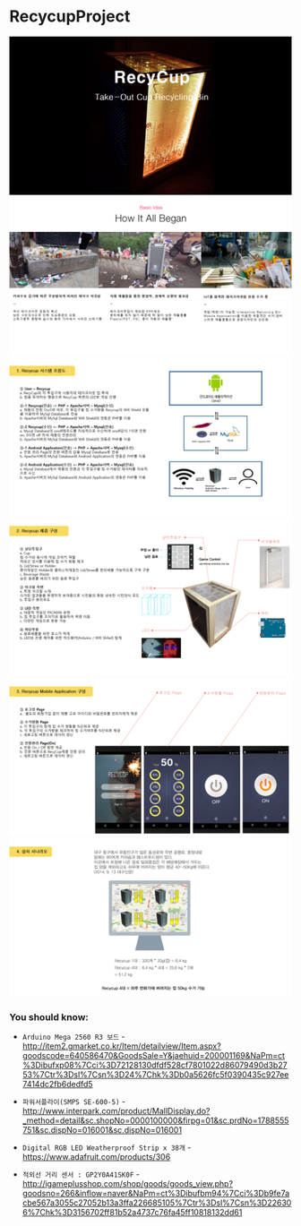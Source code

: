 # RecycupProject
![Main1](php/img/RP1.PNG)
![Main2](php/img/RP2.PNG)
![Main3](php/img/RP3.PNG)
![Main4](php/img/RP4.PNG)
![Main5](php/img/RP5.PNG)
![Main6](php/img/RP6.PNG)

### You should know:

- `Arduino Mega 2560 R3 보드` - http://item2.gmarket.co.kr/Item/detailview/Item.aspx?goodscode=640586470&GoodsSale=Y&jaehuid=200001169&NaPm=ct%3Dibufxp08%7Cci%3D72128130dfdf528cf7801022d86079490d3b2753%7Ctr%3Dsl%7Csn%3D24%7Chk%3Db0a5626fc5f0390435c927ee7414dc2fb6dedfd5

- `파워서플라이(SMPS SE-600-5)` - http://www.interpark.com/product/MallDisplay.do?_method=detail&sc.shopNo=0000100000&firpg=01&sc.prdNo=1788555751&sc.dispNo=016001&sc.dispNo=016001

- `Digital RGB LED Weatherproof Strip x 38개` - https://www.adafruit.com/products/306

- `적외선 거리 센서 : GP2Y0A41SK0F` - http://igameplusshop.com/shop/goods/goods_view.php?goodsno=266&inflow=naver&NaPm=ct%3Dibufbm94%7Cci%3Db9fe7acbe567a3055c27052b13a3ffa226685105%7Ctr%3Dsl%7Csn%3D226306%7Chk%3D3156702ff81b52a4737c76fa45ff10818132dd61
